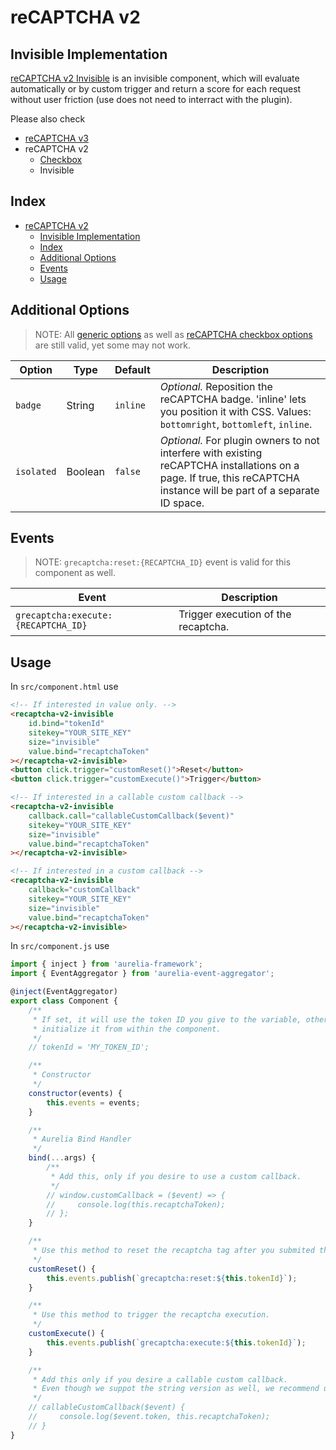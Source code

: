 # reCAPTCHA v2

##  Invisible Implementation

[reCAPTCHA v2 Invisible](https://developers.google.com/recaptcha/docs/invisible) is an invisible component, which will evaluate automatically or by custom trigger and return a score for each request without user friction (use does not need to interract with the plugin).

Please also check

* [reCAPTCHA v3](https://github.com/dragoscirjan/aurelia-google-recaptcha/blob/master/doc/recaptcha-v3.md)
* reCAPTCHA v2
  * [Checkbox](https://github.com/dragoscirjan/aurelia-google-recaptcha/blob/master/doc/recaptcha-v2.md)
  * Invisible

## Index

<!-- TOC -->

- [reCAPTCHA v2](#recaptcha-v2)
    - [Invisible Implementation](#invisible-implementation)
    - [Index](#index)
    - [Additional Options](#additional-options)
    - [Events](#events)
    - [Usage](#usage)

<!-- /TOC -->

## Additional Options

> NOTE: All [generic options](https://github.com/dragoscirjan/aurelia-google-recaptcha#generic-options) as well as [reCAPTCHA checkbox options](https://github.com/dragoscirjan/aurelia-google-recaptcha/blob/master/doc/recaptcha-v2.md) are still valid, yet some may not work.

| Option | Type | Default | Description |
|---|---|---|---|
| `badge` | String | `inline` | _Optional._ Reposition the reCAPTCHA badge. 'inline' lets you position it with CSS. Values: `bottomright`, `bottomleft`, `inline`.  |
| `isolated` | Boolean  | `false` | _Optional._ For plugin owners to not interfere with existing reCAPTCHA installations on a page. If true, this reCAPTCHA instance will be part of a separate ID space. |

## Events

> NOTE: `grecaptcha:reset:{RECAPTCHA_ID}` event is valid for this component as well.

| Event | Description |
|---|---|
| `grecaptcha:execute:{RECAPTCHA_ID}` | Trigger execution of the recaptcha. |


## Usage

In `src/component.html` use

```html
<!-- If interested in value only. -->
<recaptcha-v2-invisible
    id.bind="tokenId"
    sitekey="YOUR_SITE_KEY"
    size="invisible"
    value.bind="recaptchaToken"
></recaptcha-v2-invisible>
<button click.trigger="customReset()">Reset</button>
<button click.trigger="customExecute()">Trigger</button>

<!-- If interested in a callable custom callback -->
<recaptcha-v2-invisible
    callback.call="callableCustomCallback($event)"
    sitekey="YOUR_SITE_KEY"
    size="invisible"
    value.bind="recaptchaToken"
></recaptcha-v2-invisible>

<!-- If interested in a custom callback -->
<recaptcha-v2-invisible
    callback="customCallback"
    sitekey="YOUR_SITE_KEY"
    size="invisible"
    value.bind="recaptchaToken"
></recaptcha-v2-invisible>
```

In `src/component.js` use

```javascript
import { inject } from 'aurelia-framework';
import { EventAggregator } from 'aurelia-event-aggregator';

@inject(EventAggregator)
export class Component {
    /**
     * If set, it will use the token ID you give to the variable, otherwise it will 
     * initialize it from within the component.
     */
    // tokenId = 'MY_TOKEN_ID';

    /**
     * Constructor
     */
    constructor(events) {
        this.events = events;
    }

    /**
     * Aurelia Bind Handler
     */
    bind(...args) {
        /**
         * Add this, only if you desire to use a custom callback.
         */
        // window.customCallback = ($event) => {
        //     console.log(this.recaptchaToken);
        // };
    }

    /**
     * Use this method to reset the recaptcha tag after you submited the token.
     */
    customReset() {
        this.events.publish(`grecaptcha:reset:${this.tokenId}`);
    }

    /**
     * Use this method to trigger the recaptcha execution.
     */
    customExecute() {
        this.events.publish(`grecaptcha:execute:${this.tokenId}`);
    }

    /**
     * Add this only if you desire a callable custom callback.
     * Even though we suppot the string version as well, we recommend using this one for better integration with Aurelia.
     */
    // callableCustomCallback($event) {
    //     console.log($event.token, this.recaptchaToken);
    // }
}
```